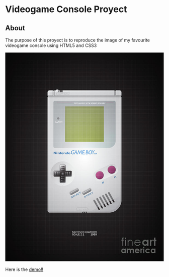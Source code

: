 # Videogame Console Proyect



## About <a name = "about"></a>

The purpose of this proyect is to reproduce the image of my favourite videogame console using HTML5 and CSS3

<img src="./media/gameboy.jpg" alt="gameboy">


<!-- ## Usage <a name = "usage"></a>

Simply press the start button and see what happens! -->

Here is the <a href="https://fran1893.github.io/gameconsole_proyect/" target="_blank">demo!!</a>
